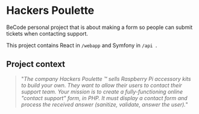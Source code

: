 # Hackers Poulette

BeCode personal project that is about making a form so people can submit tickets when contacting support.

This project contains React in `/webapp` and Symfony in `/api `.

## Project context

> "_The company Hackers Poulette ™ sells Raspberry Pi accessory kits to build your own. They want to allow their users to contact their support team. Your mission is to create a fully-functioning online "contact support" form, in PHP. It must display a contact form and process the received answer (sanitize, validate, answer the user)._"


